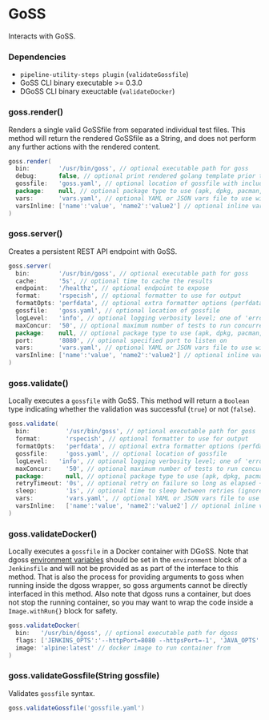 # GoSS

Interacts with GoSS.

### Dependencies

- `pipeline-utility-steps plugin` (`validateGossfile`)
- GoSS CLI binary executable >= 0.3.0
- DGoSS CLI binary exeuctable (`validateDocker`)

### goss.render()
Renders a single valid GoSSfile from separated individual test files. This method will return the rendered GoSSfile as a String, and does not perform any further actions with the rendered content.

```groovy
goss.render(
  bin:        '/usr/bin/goss', // optional executable path for goss
  debug:      false, // optional print rendered golang template prior to gossfile
  gossfile:   'goss.yaml', // optional location of gossfile with included directive
  package:    null, // optional package type to use (apk, dpkg, pacman, rpm)
  vars:       'vars.yaml', // optional YAML or JSON vars file to use with gossfile
  varsInline: ['name':'value', 'name2':'value2'] // optional inline vars to use with gossfile (overwrites 'vars')
)
```

### goss.server()
Creates a persistent REST API endpoint with GoSS.

```groovy
goss.server(
  bin:        '/usr/bin/goss', // optional executable path for goss
  cache:      '5s', // optional time to cache the results
  endpoint:   '/healthz', // optional endpoint to expose
  format:     'rspecish', // optional formatter to use for output
  formatOpts: 'perfdata', // optional extra formatter options (perfdata, pretty, or verbose)
  gossfile:   'goss.yaml', // optional location of gossfile
  logLevel:   'info', // optional logging verbosity level; one of 'error', 'warn', 'info', 'debug', or 'trace'
  maxConcur:  '50', // optional maximum number of tests to run concurrently
  package:    null, // optional package type to use (apk, dpkg, pacman, rpm)
  port:       '8080', // optional specified port to listen on
  vars:       'vars.yaml', // optional YAML or JSON vars file to use with gossfile
  varsInline: ['name':'value', 'name2':'value2'] // optional inline vars to use with gossfile (overwrites 'vars')
)
```

### goss.validate()
Locally executes a `gossfile` with GoSS. This method will return a `Boolean` type indicating whether the validation was successful (`true`) or not (`false`).

```groovy
goss.validate(
  bin:          '/usr/bin/goss', // optional executable path for goss
  format:       'rspecish', // optional formatter to use for output
  formatOpts:   'perfdata', // optional extra formatter options (perfdata, pretty, sort, or verbose)
  gossfile:     'goss.yaml', // optional location of gossfile
  logLevel:   'info', // optional logging verbosity level; one of 'error', 'warn', 'info', 'debug', or 'trace'
  maxConcur:    '50', // optional maximum number of tests to run concurrently
  package:      null, // optional package type to use (apk, dpkg, pacman, rpm)
  retryTimeout: '0s', // optional retry on failure so long as elapsed + `sleep` time is less than this value
  sleep:        '1s', // optional time to sleep between retries (ignored unless `retryTimeout` also specified)
  vars:         'vars.yaml', // optional YAML or JSON vars file to use with gossfile
  varsInline:   ['name':'value', 'name2':'value2'] // optional inline vars to use with gossfile (overwrites 'vars')
)
```

### goss.validateDocker()
Locally executes a `gossfile` in a Docker container with DGoSS.
Note that dgoss [environment variables](https://github.com/aelsabbahy/goss/tree/master/extras/dgoss#environment-vars-and-defaults) should be set in the `environment` block of a `Jenkinsfile` and will not be provided as as part of the interface to this method. That is also the process for providing arguments to goss when running inside the dgoss wrapper, so goss arguments cannot be directly interfaced in this method. Also note that dgoss runs a container, but does not stop the running container, so you may want to wrap the code inside a `Image.withRun{}` block for safety.

```groovy
goss.validateDocker(
  bin:   '/usr/bin/dgoss', // optional executable path for dgoss
  flags: ['JENKINS_OPTS':'--httpPort=8080 --httpsPort=-1', 'JAVA_OPTS':'-Xmx1048m'], // optional flags for container run
  image: 'alpine:latest' // docker image to run container from
)
```

### goss.validateGossfile(String gossfile)
Validates `gossfile` syntax.

```groovy
goss.validateGossfile('gossfile.yaml')
```
